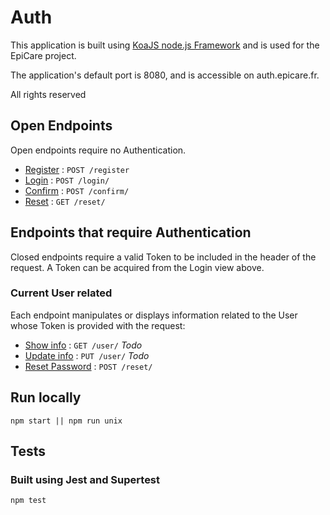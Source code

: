 # Auth

This application is built using [KoaJS node.js Framework](https://koajs.com/) and is used for the EpiCare project.

The application's default port is 8080, and is accessible on auth.epicare.fr.

All rights reserved

## Open Endpoints

Open endpoints require no Authentication.

* [Register](server/Auth.md) : `POST /register`
* [Login](server/Auth.md) : `POST /login/`
* [Confirm](server/Auth.md) : `POST /confirm/`
* [Reset](server/Auth.md) : `GET /reset/`

## Endpoints that require Authentication

Closed endpoints require a valid Token to be included in the header of the
request. A Token can be acquired from the Login view above.

### Current User related

Each endpoint manipulates or displays information related to the User whose
Token is provided with the request:

* [Show info](server/users.md) : `GET /user/` *Todo*
* [Update info](server/users.md) : `PUT /user/` *Todo*
* [Reset Password](server/users.md) : `POST /reset/`


## Run locally

  ```
  npm start || npm run unix
  ```

## Tests
### Built using Jest and Supertest
  ```
  npm test
  ```
